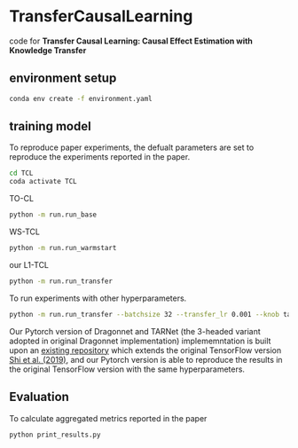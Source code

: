 # TransferCausalLearning
code for **Transfer Causal Learning: Causal Effect Estimation with Knowledge Transfer**


## environment setup
```bash
conda env create -f environment.yaml
```
## training model 

To reproduce paper experiments, the defualt parameters are set to reproduce the experiments reported in the paper.

```bash
cd TCL 
coda activate TCL
```
TO-CL 
```bash
python -m run.run_base
```

WS-TCL 
```bash
python -m run.run_warmstart
```

our L1-TCL
```bash
python -m run.run_transfer
```

To run experiments with other hyperparameters. 

```bash
python -m run.run_transfer --batchsize 32 --transfer_lr 0.001 --knob tarnet --l1reg 0.01
```

Our Pytorch version of Dragonnet and TARNet (the 3-headed variant adopted in original Dragonnet implementation) implememntation is built upon an [existing repository](https://github.com/alecmn/dragonnet-reproduced/tree/main) which extends the original TensorFlow version [Shi et al. (2019)](https://github.com/claudiashi57/dragonnet), and our Pytorch version is able to reproduce the results in the original TensorFlow version with the same hyperparameters.
## Evaluation

To calculate aggregated metrics reported in the paper

```bash
python print_results.py
```
